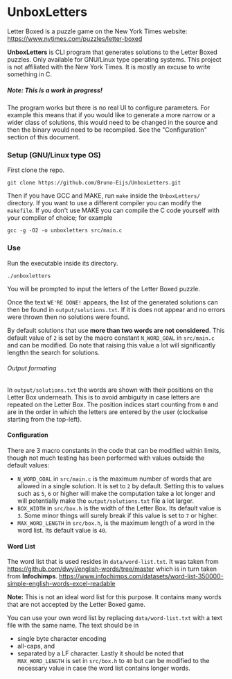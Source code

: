 # UnboxLetters
Letter Boxed is a puzzle game on the New York Times website:
https://www.nytimes.com/puzzles/letter-boxed

**UnboxLetters** is CLI program that generates solutions to the Letter Boxed puzzles. Only available for GNU/Linux type operating systems. This project is not affiliated with the New York Times. It is mostly an excuse to write something in C.

##### Note: This is a work in progress!
The program works but there is no real UI to configure parameters. For example this means that if you would like to generate a more narrow or a wider class of solutions, this would need to be changed in the source and then the binary would need to be recompiled. See the "Configuration" section of this document.

### Setup (GNU/Linux type OS)
First clone the repo.
```
git clone https://github.com/Bruno-Eijs/UnboxLetters.git
```
Then if you have GCC and MAKE, run `make` inside the `UnboxLetters/` directory. If you want to use a different compiler you can modify the `makefile`. If you don't use MAKE you can compile the C code yourself with your compiler of choice; for example
```
gcc -g -O2 -o unboxletters src/main.c
```
### Use 
Run the executable inside its directory.
```
./unboxletters
```
You will be prompted to input the letters of the Letter Boxed puzzle.

Once the text `WE'RE DONE!` appears, the list of the generated solutions can then be found in `output/solutions.txt`. If it is does not appear and no errors were thrown then no solutions were found.

By default solutions that use **more than two words are not considered**. This default value of `2` is set by the macro constant `N_WORD_GOAL` in `src/main.c` and can be modified. Do note that raising this value a lot will significantly lengthn the search for solutions.

###### Output formating
In `output/solutions.txt` the words are shown with their positions on the Letter Box underneath. This is to avoid ambiguity in case letters are repeated on the Letter Box. The position indices start counting from `0` and are in the order in which the letters are entered by the user (clockwise starting from the top-left).

#### Configuration
There are 3 macro constants in the code that can be modified within limits, though not much testing has been performed with values outside the default values:
- `N_WORD_GOAL` in `src/main.c` is the maximum number of words that are allowed in a single solution. It is set to `2` by default. Setting this to values such as `5`, `6` or higher will make the computation take a lot longer and will potentially make the `output/solutions.txt` file a lot larger.
- `BOX_WIDTH` in `src/box.h` is the width of the Letter Box. Its default value is `3`. Some minor things will surely break if this value is set to `7` or higher.
- `MAX_WORD_LENGTH` in `src/box.h`, is the maximum length of a word in the word list.  Its default value is `40`.

#### Word List 
The word list that is used resides in `data/word-list.txt`. 
It was taken from 
https://github.com/dwyl/english-words/tree/master
which is in turn taken from **Infochimps**.
https://www.infochimps.com/datasets/word-list-350000-simple-english-words-excel-readable

**Note:** This is not an ideal word list for this purpose. It contains many words that are not accepted by the Letter Boxed game.

You can use your own word list by replacing `data/word-list.txt` with a text file with the same name. The text should be in 
- single byte character encoding 
- all-caps, and
- separated by a LF character.
Lastly it should be noted that `MAX_WORD_LENGTH` is set in `src/box.h` to `40` but can be modified to the necessary value in case the word list contains longer words.
